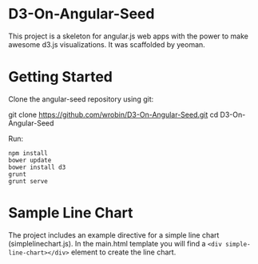 D3-On-Angular-Seed
==================

This project is a skeleton for angular.js web apps with the power to make awesome d3.js visualizations. It was scaffolded by yeoman.

Getting Started
==================

Clone the angular-seed repository using git:

git clone https://github.com/wrobin/D3-On-Angular-Seed.git
cd D3-On-Angular-Seed

Run:

```
npm install
bower update
bower install d3
grunt
grunt serve
```

Sample Line Chart
==================

The project includes an example directive for a simple line chart (simplelinechart.js). In the main.html template you will find a `<div simple-line-chart></div>` element to create the line chart.
